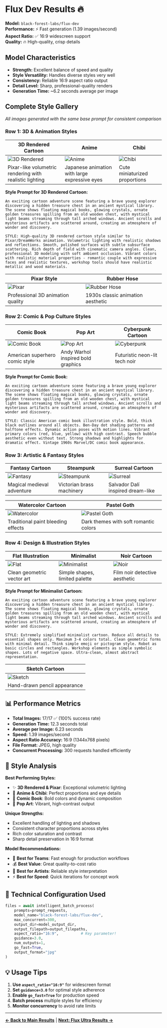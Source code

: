 # Flux Dev Results 🔥

**Model:** `black-forest-labs/flux-dev`  
**Performance:** ⚡ Fast generation (1.39 images/second)  
**Aspect Ratio:** ✅ 16:9 widescreen support  
**Quality:** 🔥 High-quality, crisp details  

## Model Characteristics

- **Strength:** Excellent balance of speed and quality
- **Style Versatility:** Handles diverse styles very well
- **Consistency:** Reliable 16:9 aspect ratio output
- **Detail Level:** Sharp, professional-quality renders
- **Generation Time:** ~6.2 seconds average per image

## Complete Style Gallery

*All images generated with the same base prompt for consistent comparison*

### Row 1: 3D & Animation Styles

| 3D Rendered Cartoon | Anime | Chibi |
|---------------------|-------|-------|
| ![3D Rendered](../output/pressure_test_300concurrent/flux-dev/3D_Rendered_Cartoon_flux-dev.jpg) | ![Anime](../output/pressure_test_300concurrent/flux-dev/Anime_flux-dev.jpg) | ![Chibi](../output/pressure_test_300concurrent/flux-dev/Chibi_flux-dev.jpg) |
| Pixar-like volumetric rendering with realistic lighting | Japanese animation with large expressive eyes | Cute miniaturized proportions |

**Style Prompt for 3D Rendered Cartoon:**
```
An exciting cartoon adventure scene featuring a brave young explorer discovering a hidden treasure chest in an ancient mystical library. The scene shows floating magical books, glowing crystals, ornate golden treasures spilling from an old wooden chest, with mystical light beams streaming through tall arched windows. Ancient scrolls and mysterious artifacts are scattered around, creating an atmosphere of wonder and discovery.

STYLE: High-quality 3D rendered cartoon style similar to Pixar/DreamWorks animation. Volumetric lighting with realistic shadows and reflections. Smooth, polished surfaces with subtle subsurface scattering. Rich depth of field with cinematic camera angles. Clean, professional 3D modeling with soft ambient occlusion. Vibrant colors with realistic material properties - romantic couple with expressive faces and realistic textures, workshop tools should have realistic metallic and wood materials.
```

| Pixar Style | Rubber Hose |
|-------------|-------------|
| ![Pixar](../output/pressure_test_300concurrent/flux-dev/Pixar_flux-dev.jpg) | ![Rubber Hose](../output/pressure_test_300concurrent/flux-dev/Rubber_Hose_flux-dev.jpg) |
| Professional 3D animation quality | 1930s classic animation aesthetic |

### Row 2: Comic & Pop Culture Styles

| Comic Book | Pop Art | Cyberpunk Cartoon |
|------------|---------|-------------------|
| ![Comic Book](../output/pressure_test_300concurrent/flux-dev/Comic_Book_flux-dev.jpg) | ![Pop Art](../output/pressure_test_300concurrent/flux-dev/Pop_Art_flux-dev.jpg) | ![Cyberpunk](../output/pressure_test_300concurrent/flux-dev/Cyberpunk_flux-dev.jpg) |
| American superhero comic style | Andy Warhol inspired bold graphics | Futuristic neon-lit tech noir |

**Style Prompt for Comic Book:**
```
An exciting cartoon adventure scene featuring a brave young explorer discovering a hidden treasure chest in an ancient mystical library. The scene shows floating magical books, glowing crystals, ornate golden treasures spilling from an old wooden chest, with mystical light beams streaming through tall arched windows. Ancient scrolls and mysterious artifacts are scattered around, creating an atmosphere of wonder and discovery.

STYLE: Classic American comic book illustration style. Bold, thick black outlines around all objects. Ben-Day dot shading patterns and halftone effects. Dynamic action poses with motion lines. Vibrant primary colors (red, blue, yellow) with high contrast. Speech bubble aesthetic even without text. Strong shadows and highlights for dramatic effect. Vintage 1960s Marvel/DC comic book appearance.
```

### Row 3: Artistic & Fantasy Styles

| Fantasy Cartoon | Steampunk | Surreal Cartoon |
|-----------------|-----------|-----------------|
| ![Fantasy](../output/pressure_test_300concurrent/flux-dev/Fantasy_flux-dev.jpg) | ![Steampunk](../output/pressure_test_300concurrent/flux-dev/Steampunk_flux-dev.jpg) | ![Surreal](../output/pressure_test_300concurrent/flux-dev/Surreal_flux-dev.jpg) |
| Magical medieval adventure | Victorian brass machinery | Salvador Dalí inspired dream-like |

| Watercolor Cartoon | Pastel Goth |
|--------------------|-------------|
| ![Watercolor](../output/pressure_test_300concurrent/flux-dev/Watercolor_flux-dev.jpg) | ![Pastel Goth](../output/pressure_test_300concurrent/flux-dev/Pastel_Goth_flux-dev.jpg) |
| Traditional paint bleeding effects | Dark themes with soft romantic colors |

### Row 4: Design & Illustration Styles

| Flat Illustration | Minimalist | Noir Cartoon |
|-------------------|------------|--------------|
| ![Flat](../output/pressure_test_300concurrent/flux-dev/Flat_Illustration_flux-dev.jpg) | ![Minimalist](../output/pressure_test_300concurrent/flux-dev/Minimalist_flux-dev.jpg) | ![Noir](../output/pressure_test_300concurrent/flux-dev/Noir_flux-dev.jpg) |
| Clean geometric vector art | Simple shapes, limited palette | Film noir detective aesthetic |

**Style Prompt for Minimalist Cartoon:**
```
An exciting cartoon adventure scene featuring a brave young explorer discovering a hidden treasure chest in an ancient mystical library. The scene shows floating magical books, glowing crystals, ornate golden treasures spilling from an old wooden chest, with mystical light beams streaming through tall arched windows. Ancient scrolls and mysterious artifacts are scattered around, creating an atmosphere of wonder and discovery.

STYLE: Extremely simplified minimalist cartoon. Reduce all details to essential shapes only. Maximum 3-4 colors total. Clean geometric forms with minimal detail. Think simple emoji or pictogram style. Robot as basic circles and rectangles. Workshop elements as simple symbolic shapes. Lots of negative space. Ultra-clean, almost abstract representation.
```

| Sketch Cartoon |
|-----------------|
| ![Sketch](../output/pressure_test_300concurrent/flux-dev/Sketch_flux-dev.jpg) |
| Hand-drawn pencil appearance |

## 📊 Performance Metrics

- **Total Images:** 17/17 ✅ (100% success rate)
- **Generation Time:** 12.3 seconds total
- **Average per Image:** 6.23 seconds
- **Speed:** 1.39 images/second
- **Aspect Ratio Accuracy:** 16:9 (1344x768 pixels)
- **File Format:** JPEG, high quality
- **Concurrent Processing:** 300 requests handled efficiently

## 🎯 Style Analysis

**Best Performing Styles:**
- ✨ **3D Rendered & Pixar**: Exceptional volumetric lighting
- 🎌 **Anime & Chibi**: Perfect proportions and eye details  
- 🦸 **Comic Book**: Bold colors and dynamic composition
- 🌈 **Pop Art**: Vibrant, high-contrast output

**Unique Strengths:**
- Excellent handling of lighting and shadows
- Consistent character proportions across styles
- Rich color saturation and contrast
- Sharp detail preservation in 16:9 format

**Model Recommendations:**
- 👥 **Best for Teams**: Fast enough for production workflows
- 💰 **Best Value**: Great quality-to-cost ratio
- 🎨 **Best for Artists**: Reliable style interpretation
- ⚡ **Best for Speed**: Quick iterations for concept work

## 🔧 Technical Configuration Used

```python
files = await intelligent_batch_process(
    prompts=prompt_requests,
    model_name="black-forest-labs/flux-dev",
    max_concurrent=300,
    output_dir=model_output_dir,
    output_filepath=output_filepaths,
    aspect_ratio="16:9",          # Key parameter!
    guidance=3.0,
    num_outputs=1,
    go_fast=True,
    output_format="jpg"
)
```

## 💡 Usage Tips

1. **Use `aspect_ratio="16:9"`** for widescreen format
2. **Set `guidance=3.0`** for optimal style adherence
3. **Enable `go_fast=True`** for production speed
4. **Batch process** multiple styles for efficiency
5. **Monitor concurrency** to avoid rate limits

---

**[← Back to Main Results](../README.md)** | **[Next: Flux Ultra Results →](./flux-ultra-results.md)**